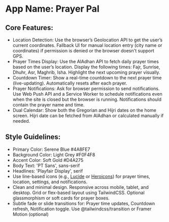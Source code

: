 # **App Name**: Prayer Pal

## Core Features:

- Location Detection: Use the browser’s Geolocation API to get the user’s current coordinates. Fallback UI for manual location entry (city name or coordinates) if permission is denied or the browser doesn't support GPS.
- Prayer Times Display: Use the AlAdhan API to fetch daily prayer times based on the user’s location. Display the following times: Fajr, Sunrise, Dhuhr, Asr, Maghrib, Isha. Highlight the next upcoming prayer visually.
- Countdown Timer: Show a real-time countdown to the next prayer time (live-updating). Automatically resets after each prayer.
- Prayer Notifications: Ask for browser permission to send notifications. Use Web Push API and a Service Worker to schedule notifications even when the site is closed but the browser is running. Notifications should contain the prayer name and time.
- Dual Calendar: Show both the Gregorian and Hijri dates on the home screen. Hijri date can be fetched from AlAdhan or calculated manually if needed.

## Style Guidelines:

- Primary Color: Serene Blue #4A8FE7
- Background Color: Light Grey #F0F4F8
- Accent Color: Soft Gold #D4A275
- Body Text: 'PT Sans', sans-serif
- Headlines: 'Playfair Display', serif
- Use line-based icons (e.g., [Lucide](https://lucide.dev) or [Heroicons](https://heroicons.com)) for prayer times, location, settings, and notifications.
- Clean and minimal design. Responsive across mobile, tablet, and desktop. Grid or flex-based layout using TailwindCSS. Optional glassmorphism or soft cards for prayer boxes.
- Subtle fade or slide transitions for: Prayer time updates, Countdown refresh, Notification toggle. Use @tailwindcss/transition or Framer Motion (optional)